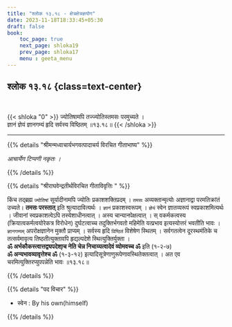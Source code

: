 ```yaml
---
title: "श्लोक १३.१८ - क्षेत्रक्षेत्रज्ञयोग"
date: 2023-11-18T18:33:45+05:30
draft: false
book:
    toc_page: true
    next_page: shloka19
    prev_page: shloka17
    menu : geeta_menu
---
```




## श्लोक १३.१८ {class=text-center}

<br/>

{{< shloka  "0"  >}}
ज्योतिषामपि तज्ज्योतिस्तमसः परमुच्यते ।  
ज्ञानं ज्ञेयं ज्ञानगम्यं हृदि सर्वस्य विष्ठितम् ॥१३.१८॥
{{< /shloka >}}

---


{{% details "श्रीमन्मध्वाचार्यभगवत्पादाचर्य विरचित  गीताभाष्य" %}}

*आचार्येण टिप्पणी नकृतः ।*

{{% /details %}}



{{% details "श्रीराघवेन्द्रतीर्थविरचित गीताविवृत्तिः " %}}

किंच तद्‌ब्रह्म `ज्योतिषां` सूर्यादीनामपि 
ज्योतिः प्रकाशशक्तिप्रदम्‌ ।
`तमसः` अव्यक्तान्मृत्योः अज्ञानाद्वा परमतिक्रांतं 
उच्यते। **तमसः परस्तात्‌**
इति श्रुत्यादावित्यर्थः । `ज्ञानं` प्रकाशस्वरूपम्‌ । 
`ज्ञेयं` स्वेन ज्ञातव्यरूपं स्वप्रकाशमित्यर्थः । 
जीवानां स्वप्रकाशत्वेऽपि तस्येशाधीनत्वात्‌ । 
अस्य चान्यानपेक्षत्वात्‌ । स्
वकर्मकत्वस्य (क्रियात्वकर्मत्वयोरेकत्र विरोधेन) 
दुर्घटत्वाच्च तदुक्तिर्भगवतो महिमेति यत्प्रभाव 
इत्यस्योत्तरं भवतीति भावः । 
`ज्ञानगम्यम्` अपरोक्षज्ञानेन मुक्तौ प्राप्यम्‌ । 
सर्वस्य हृदि `विष्ठितं` विशेषेण स्थितम्‌ । 
सर्वगतत्वेन दूरस्थमंतिके च तत्सर्वमावृत्य 
तिष्ठतीत्युक्तावपि हृद्यल्पदेशे
स्थित्युक्तिर्युक्ता ।   
**ॐ अर्भकौकस्त्वात्तद्व्यपदेशा्च नेति चेन्न निचाय्यत्वादेवं व्योमवच्च ॐ** इति (१-२-७)   
**ॐ अन्यभावव्यावृत्तेश्च ॐ** (१-३-१२) इत्यादिसूत्रेणाणुरूपेणावस्थितेक्तत्वात्‌ । अत एव
चरमित्युक्तिरप्युपपन्नेति भावः  ॥१३.१८॥

{{% /details %}}



{{% details "पद विचार" %}}

- स्वेन : By his own(himself)

{{% /details %}}
